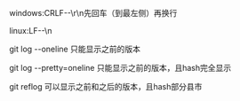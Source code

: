 

windows:CRLF--\r\n先回车（到最左侧）再换行

linux:LF--\n

git log --oneline 只能显示之前的版本

git log --pretty=oneline 只能显示之前的版本，且hash完全显示

git reflog 可以显示之前和之后的版本，且hash部分县市
